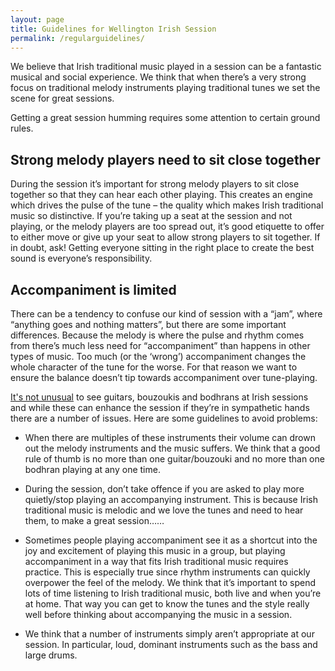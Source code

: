 ```yaml
---
layout: page
title: Guidelines for Wellington Irish Session
permalink: /regularguidelines/
---
```

We believe that Irish traditional music played in a session can be a fantastic musical and social experience. We think that when there’s a very strong focus on traditional melody instruments playing traditional tunes we set the scene for great sessions.

Getting a great session humming requires some attention to certain ground rules.

Strong melody players need to sit close together
------------

During the session it’s important for strong melody players to sit close together so that they can hear each other playing. This creates an engine which drives the pulse of the tune – the quality which makes Irish traditional music so distinctive. If you’re taking up a seat at the session and not playing, or the melody players are too spread out, it’s good etiquette to offer to either move or give up your seat to allow strong players to sit together. If in doubt, ask!  Getting everyone sitting in the right place to create the best sound is everyone’s responsibility.

Accompaniment is limited
-------------

There can be a tendency to confuse our kind of session with a “jam”, where “anything goes and nothing matters”, but there are some important differences. Because the melody is where the pulse and rhythm comes from there’s much less need for “accompaniment” than happens in other types of music. Too much (or the ‘wrong’) accompaniment changes the whole character of the tune for the worse. For that reason we want to ensure the balance doesn’t tip towards accompaniment over tune-playing.

<a href="https://www.youtube.com/watch?v=BQLdUDEb8E0">It's not unusual</a> to see guitars, bouzoukis and bodhrans at Irish sessions and while these can enhance the session if they’re in sympathetic hands there are a number of issues.  Here are some guidelines to avoid problems:

* When there are multiples of these instruments their volume can drown out the melody instruments and the music suffers. We think that a good rule of thumb is no more than one guitar/bouzouki and no more than one bodhran playing at any one time.

* During the session, don’t take offence if you are asked to play more quietly/stop playing an accompanying instrument. This is because Irish traditional music is melodic and we love the tunes and need to hear them, to make a great session……

* Sometimes people playing accompaniment see it as a shortcut into the joy and excitement of playing this music in a group, but playing accompaniment in a way that fits Irish traditional music requires practice. This is especially true since rhythm instruments can quickly overpower the feel of the melody. We think that it’s important to spend lots of time listening to Irish traditional music, both live and when you’re at home. That way you can get to know the tunes and the style really well before thinking about accompanying the music in a session.

* We think that a number of instruments simply aren’t appropriate at our session. In particular, loud, dominant instruments such as the bass and large drums.
